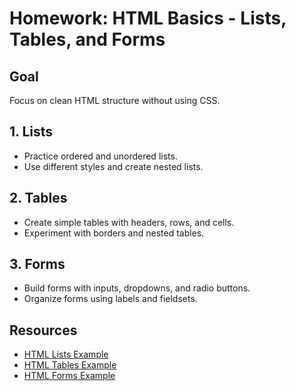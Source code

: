 # Homework: HTML Basics - Lists, Tables, and Forms

## Goal
Focus on clean HTML structure without using CSS.

## 1. Lists
- Practice ordered and unordered lists.
- Use different styles and create nested lists.

## 2. Tables
- Create simple tables with headers, rows, and cells.
- Experiment with borders and nested tables.

## 3. Forms
- Build forms with inputs, dropdowns, and radio buttons.
- Organize forms using labels and fieldsets.

## Resources
- [HTML Lists Example](https://drive.google.com/file/d/1ucW03xMHWaZWBnjYedwtNRjwhpcDd0-z/view?usp=drive_link)  
- [HTML Tables Example](https://drive.google.com/file/d/1-OS3-4ZI_bZkAOz1EqBagBrhiJ4c9LtN/view?usp=drive_link)  
- [HTML Forms Example](https://drive.google.com/file/d/1Agp5dbxq-V_PTVTeA2Zl-wgNNVSdP0tM/view?usp=drive_link)

